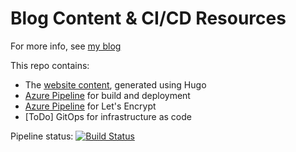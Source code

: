 # Blog Content & CI/CD Resources

For more info, see [my blog](https://mattwhite.blog/)

This repo contains:

* The [website content](/website), generated using Hugo
* [Azure Pipeline](/website/azure-pipelines.yml) for build and deployment
* [Azure Pipeline](/certbot/azure-pipelines.yml) for Let's Encrypt
* [ToDo] GitOps for infrastructure as code

Pipeline status:
[![Build Status](https://dev.azure.com/matthewwhite/mattwhite-blog/_apis/build/status/Hugo-build-deploy?branchName=master)](https://dev.azure.com/matthewwhite/mattwhite-blog/_build)
